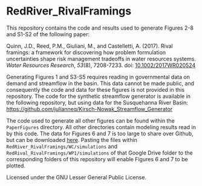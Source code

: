 # RedRiver_RivalFramings

This repository contains the code and results used to generate Figures 2-8 and S1-S2 of the following paper:

Quinn, J.D., Reed, P.M., Giuliani, M., and Castelletti, A. (2017). Rival framings: a framework for discovering how problem formulation uncertainties shape risk management tradeoffs in water resources systems. *Water Resources Research*, *53*(8), 7208-7233. doi: [10.1002/2017WR020524](https://doi.org/10.1002/2017WR020524)

Generating Figures 1 and S3-S5 requires reading in governmental data on demand and streamflow in the basin. This data cannot be made public, and consequently the code and data for these figures is not provided in this repository. The code for the synthetic streamflow generator is available in the following repository, but using data for the Susquehanna River Basin: https://github.com/julianneq/Kirsch-Nowak_Streamflow_Generator

The code used to generate all other figures can be found within the `PaperFigures` directory. All other directories contain modeling results read in by this code. The data for Figures 6 and 7 is too large to share over Github, but can be downloaded [here](https://drive.google.com/open?id=1SPYFxoPb9omeZ6kZDNMmOCHGj7ujUPpn). Pasting the files within `RedRiver_RivalFramings/WC/simulations` and `RedRival_RivalFramings/WP1/simulations` of that Google Drive folder to the corresponding folders of this repository will enable Figures 6 and 7 to be plotted.

Licensed under the GNU Lesser General Public License.
